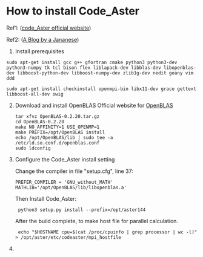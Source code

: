 # How to install Code_Aster

Ref1: ([code_Aster official website](https://www.code-aster.org/spip.php?article272))

Ref2: ([A Blog by a Jananese](https://hitoricae.com/2020/05/16/installation-code_aster14-4-to-xubuntu20-04/))

1. Install prerequisites
``` shell
sudo apt-get install gcc g++ gfortran cmake python3 python3-dev python3-numpy tk tcl bison flex liblapack-dev libblas-dev libopenblas-dev libboost-python-dev libboost-numpy-dev zlib1g-dev nedit geany vim ddd

sudo apt-get install checkinstall openmpi-bin libx11-dev grace gettext libboost-all-dev swig
```

2. Download and install OpenBLAS 
   Official website for [OpenBLAS](https://www.openblas.net/)
   
   ```shell
   tar xfvz OpenBLAS-0.2.20.tar.gz
   cd OpenBLAS-0.2.20
   make NO_AFFINITY=1 USE_OPENMP=1
   make PREFIX=/opt/OpenBLAS install
   echo /opt/OpenBLAS/lib | sudo tee -a /etc/ld.so.conf.d/openblas.conf
   sudo ldconfig
   ```
   
3. Configure the Code_Aster install setting
   
   Change the compiler in file "setup.cfg", line 37:
   
   ```
   PREFER_COMPILER = 'GNU_without_MATH'
   MATHLIB='/opt/OpenBLAS/lib/libopenblas.a'
   ```
   Then Install Code_Aster:	
   
   ``` python3 setup.py install --prefix=/opt/aster144```
   
    After the build complete, to make host file for parallel calculation.
   
   ``` echo "$HOSTNAME cpu=$(cat /proc/cpuinfo | grep processor | wc -l)" > /opt/aster/etc/codeaster/mpi_hostfile```
   
4. 

